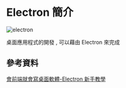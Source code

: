 # Electron 簡介

![electron](https://i.imgur.com/eR73zV5.png)

桌面應用程式的開發 , 可以藉由 Electron 來完成

## 參考資料

[會前端就會寫桌面軟體-Electron 新手教學](https://junyou.tw/electron/)